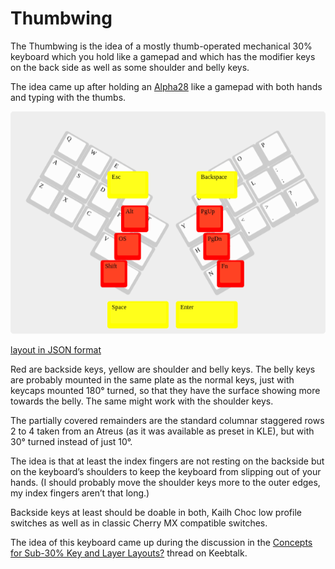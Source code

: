 Thumbwing
=========

The Thumbwing is the idea of a mostly thumb-operated mechanical 30%
keyboard which you hold like a gamepad and which has the modifier keys
on the back side as well as some shoulder and belly keys.

The idea came up after holding an
[Alpha28](https://github.com/PyrooL/Alpha) like a gamepad with both
hands and typing with the thumbs.

![Thumbwing](Images/Thumbwing.png)

[layout in JSON format](Layouts/Thumbwing.json)

Red are backside keys, yellow are shoulder and belly keys. The belly
keys are probably mounted in the same plate as the normal keys, just
with keycaps mounted 180° turned, so that they have the surface
showing more towards the belly. The same might work with the shoulder
keys.

The partially covered remainders are the standard columnar staggered
rows 2 to 4 taken from an Atreus (as it was available as preset in
KLE), but with 30° turned instead of just 10°.

The idea is that at least the index fingers are not resting on the
backside but on the keyboard’s shoulders to keep the keyboard from
slipping out of your hands. (I should probably move the shoulder keys
more to the outer edges, my index fingers aren’t that long.)

Backside keys at least should be doable in both, Kailh Choc low
profile switches as well as in classic Cherry MX compatible switches.

The idea of this keyboard came up during the discussion in the
[Concepts for Sub-30% Key and Layer Layouts?](https://www.keebtalk.com/t/concepts-for-sub-30-key-and-layer-layouts/8521/15)
thread on Keebtalk.
